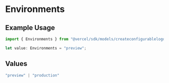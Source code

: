 # Environments

## Example Usage

```typescript
import { Environments } from "@vercel/sdk/models/createconfigurablelogdrainop.js";

let value: Environments = "preview";
```

## Values

```typescript
"preview" | "production"
```